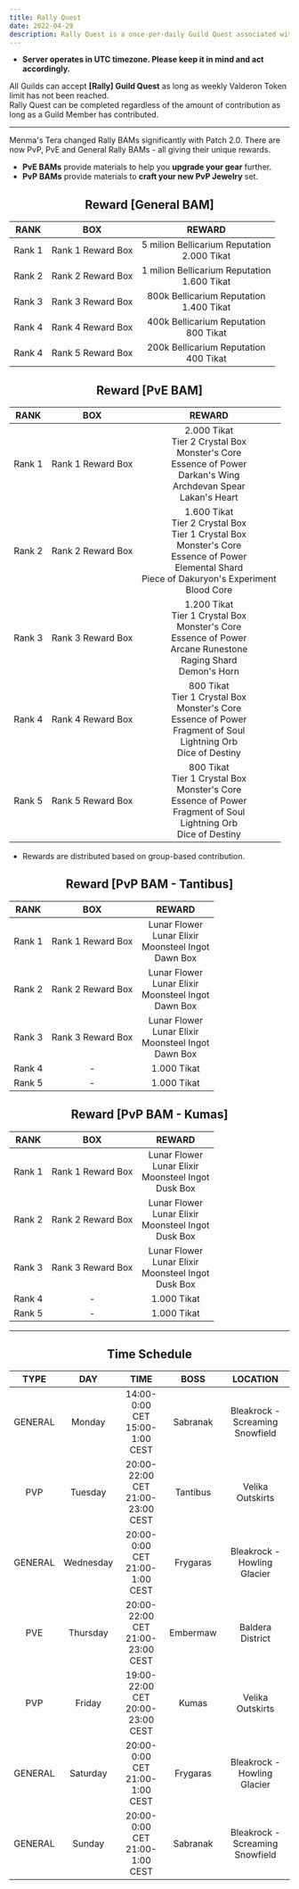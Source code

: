 ```yaml
---
title: Rally Quest
date: 2022-04-29
description: Rally Quest is a once-per-daily Guild Quest associated with Rally boss monsters that spawn throughout Arborea. Players can group up together in a Party or a Raid to defeat Rally monsters to receive rewards based on group-based contribution.         
---
```


- **Server operates in UTC timezone. Please keep it in mind and act accordingly.**

All Guilds can accept **[Rally] Guild Quest** as long as weekly Valderon Token limit has not been reached. <br>
Rally Quest can be completed regardless of the amount of contribution as long as a Guild Member has contributed.

<hr/>

Menma's Tera changed Rally BAMs significantly with Patch 2.0. There are now PvP, PvE and General Rally BAMs - all giving their unique rewards.
- **PvE BAMs** provide materials to help you **upgrade your gear** further.
- **PvP BAMs** provide materials to **craft your new PvP Jewelry** set.

<center>

## Reward [General BAM]

</center>

| **RANK** |         **BOX**         |                   **REWARD**                   |
|:--------:|:-----------------------:|:----------------------------------------------:|
| Rank 1   | Rank 1 Reward Box       | 5 milion Bellicarium Reputation<br>2.000 Tikat |
| Rank 2   | Rank 2 Reward Box       | 1 milion Bellicarium Reputation<br>1.600 Tikat |
| Rank 3   | Rank 3 Reward Box       | 800k Bellicarium Reputation<br>1.400 Tikat     |
| Rank 4   | Rank 4 Reward Box       | 400k Bellicarium Reputation<br>800 Tikat       |
| Rank 4   | Rank 5 Reward Box       | 200k Bellicarium Reputation<br>400 Tikat       |

<center>

## Reward [PvE BAM]

</center>

| **RANK** |      **BOX**      |                                                                            **REWARD**                                                                            |
|:--------:|:-----------------:|:----------------------------------------------------------------------------------------------------------------------------------------------------------------:|
|  Rank 1  | Rank 1 Reward Box |                   2.000 Tikat<br>Tier 2 Crystal Box<br>Monster's Core<br>Essence of Power<br>Darkan's Wing<br>Archdevan Spear<br>Lakan's Heart                   |
|  Rank 2  | Rank 2 Reward Box | 1.600 Tikat<br>Tier 2 Crystal Box<br>Tier 1 Crystal Box<br>Monster's Core<br>Essence of Power<br>Elemental Shard<br>Piece of Dakuryon's Experiment<br>Blood Core |
|  Rank 3  | Rank 3 Reward Box |                    1.200 Tikat<br>Tier 1 Crystal Box<br>Monster's Core<br>Essence of Power<br>Arcane Runestone<br>Raging Shard<br>Demon's Horn                   |
|  Rank 4  | Rank 4 Reward Box |                   800 Tikat<br>Tier 1 Crystal Box<br>Monster's Core<br>Essence of Power<br>Fragment of Soul<br>Lightning Orb<br>Dice of Destiny                  |
|  Rank 5  | Rank 5 Reward Box |                   800 Tikat<br>Tier 1 Crystal Box<br>Monster's Core<br>Essence of Power<br>Fragment of Soul<br>Lightning Orb<br>Dice of Destiny                  |

- Rewards are distributed based on group-based contribution.

<center>

## Reward [PvP BAM - Tantibus]

</center>

| **RANK** |      **BOX**      |                          **REWARD**                         |
|:--------:|:-----------------:|:-----------------------------------------------------------:|
|  Rank 1  | Rank 1 Reward Box | Lunar Flower<br>Lunar Elixir<br>Moonsteel Ingot<br>Dawn Box |
|  Rank 2  | Rank 2 Reward Box | Lunar Flower<br>Lunar Elixir<br>Moonsteel Ingot<br>Dawn Box |
|  Rank 3  | Rank 3 Reward Box | Lunar Flower<br>Lunar Elixir<br>Moonsteel Ingot<br>Dawn Box |
|  Rank 4  |         -         |                         1.000 Tikat                         |
|  Rank 5  |         -         |                         1.000 Tikat                         |

<center>

## Reward [PvP BAM - Kumas]

</center>

| **RANK** |      **BOX**      |                          **REWARD**                         |
|:--------:|:-----------------:|:-----------------------------------------------------------:|
|  Rank 1  | Rank 1 Reward Box | Lunar Flower<br>Lunar Elixir<br>Moonsteel Ingot<br>Dusk Box |
|  Rank 2  | Rank 2 Reward Box | Lunar Flower<br>Lunar Elixir<br>Moonsteel Ingot<br>Dusk Box |
|  Rank 3  | Rank 3 Reward Box | Lunar Flower<br>Lunar Elixir<br>Moonsteel Ingot<br>Dusk Box |
|  Rank 4  |         -         |                         1.000 Tikat                         |
|  Rank 5  |         -         |                         1.000 Tikat                         |

<hr/>

<center>

## Time Schedule

</center>


| **TYPE** |  **DAY**  |               **TIME**              | **BOSS** |           **LOCATION**          |
|:--------:|:---------:|:-----------------------------------:|:--------:|:-------------------------------:|
|  GENERAL |   Monday  |  14:00-0:00 CET<br>15:00-1:00 CEST  | Sabranak | Bleakrock - Screaming Snowfield |
|    PVP   |  Tuesday  | 20:00-22:00 CET<br>21:00-23:00 CEST | Tantibus |         Velika Outskirts        |
|  GENERAL | Wednesday |  20:00-0:00 CET<br>21:00-1:00 CEST  | Frygaras |   Bleakrock - Howling Glacier   |
|    PVE   |  Thursday | 20:00-22:00 CET<br>21:00-23:00 CEST | Embermaw |         Baldera District        |
|    PVP   |   Friday  | 19:00-22:00 CET<br>20:00-23:00 CEST |   Kumas  |         Velika Outskirts        |
|  GENERAL |  Saturday |  20:00-0:00 CET<br>21:00-1:00 CEST  | Frygaras |   Bleakrock - Howling Glacier   |
|  GENERAL |   Sunday  |  20:00-0:00 CET<br>21:00-1:00 CEST  | Sabranak | Bleakrock - Screaming Snowfield |
